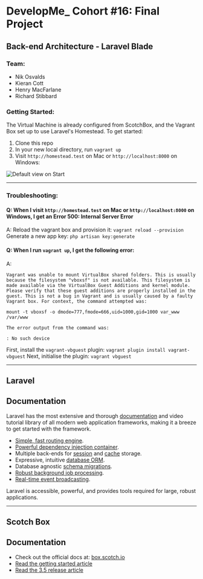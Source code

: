# DevelopMe_ Cohort #16: Final Project
## Back-end Architecture - Laravel Blade

### Team:
- Nik Osvalds
- Kieran Cott
- Henry MacFarlane
- Richard Stibbard

### Getting Started:

The Virtual Machine is already configured from ScotchBox, and the Vagrant Box set up to use Laravel's Homestead. To get started:

1. Clone this repo
2. In your new local directory, run `vagrant up`
3. Visit `http://homestead.test` on Mac or `http://localhost:8000` on Windows:

![Default view on Start](https://imgur.com/v6YqxSl.jpg?)

---

### Troubleshooting:

#### Q: When I visit `http://homestead.test` on Mac or `http://localhost:8000` on Windows, I get an Error 500: Internal Server Error
A:
Reload the vagrant box and provision it:
`vagrant reload --provision`
Generate a new app key:
`php artisan key:generate`

#### Q: When I run `vagrant up`, I get the following error:
A:
```
Vagrant was unable to mount VirtualBox shared folders. This is usually
because the filesystem "vboxsf" is not available. This filesystem is
made available via the VirtualBox Guest Additions and kernel module.
Please verify that these guest additions are properly installed in the
guest. This is not a bug in Vagrant and is usually caused by a faulty
Vagrant box. For context, the command attempted was:

mount -t vboxsf -o dmode=777,fmode=666,uid=1000,gid=1000 var_www /var/www

The error output from the command was:

: No such device
```
First, install the `vagrant-vbguest` plugin:
`vagrant plugin install vagrant-vbguest`
Next, initialise the plugin:
`vagrant vbguest`

---

## Laravel

## Documentation

Laravel has the most extensive and thorough [documentation](https://laravel.com/docs) and video tutorial library of all modern web application frameworks, making it a breeze to get started with the framework.

- [Simple, fast routing engine](https://laravel.com/docs/routing).
- [Powerful dependency injection container](https://laravel.com/docs/container).
- Multiple back-ends for [session](https://laravel.com/docs/session) and [cache](https://laravel.com/docs/cache) storage.
- Expressive, intuitive [database ORM](https://laravel.com/docs/eloquent).
- Database agnostic [schema migrations](https://laravel.com/docs/migrations).
- [Robust background job processing](https://laravel.com/docs/queues).
- [Real-time event broadcasting](https://laravel.com/docs/broadcasting).

Laravel is accessible, powerful, and provides tools required for large, robust applications.

---

## Scotch Box

## Documentation

* Check out the official docs at: [box.scotch.io](https://box.scotch.io)
* [Read the getting started article](https://scotch.io/bar-talk/introducing-scotch-box-a-vagrant-lamp-stack-that-just-works)
* [Read the 3.5 release article](https://scotch.io/bar-talk/announcing-scotch-box-v35-and-scotch-box-pro-v15-the-big-switcheroo)
